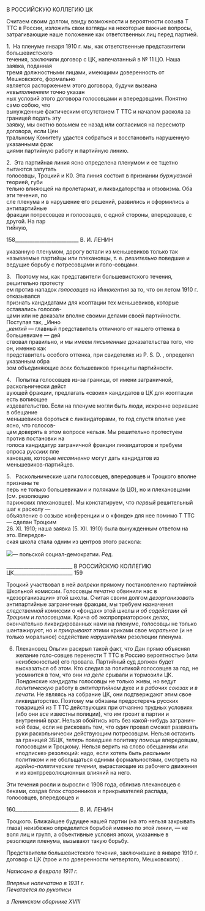 В РОССИЙСКУЮ КОЛЛЕГИЮ ЦК

Считаем своим долгом, ввиду возможности и вероятности созыва Τ TTC в России, из­ложить свои взгляды на некоторые важные вопросы, затрагивающие наше положение как ответственных лиц перед партией.

1.  На пленуме января 1910 г. мы, как ответственные представители большевистского  
течения, заключили договор с ЦК, напечатанный в № 11 ЦО. Наша заявка, поданная  
тремя должностными лицами, имеющими доверенность от Мешковского, формально  
является расторжением этого договора, будучи вызвана _невыполнением_ точно указан­  
ных условий этого договора голосовцами и впередовцами. Понятно само собою, что  
вынужденные фактическим отсутствием Τ TTC и началом раскола за границей подать эту  
заявку, мы охотно возьмем ее назад или согласимся на пересмотр договора, если Цен­  
тральному Комитету удастся собраться и восстановить нарушенную указанными фрак­  
циями партийную работу и партийную линию.

2.  Эта партийная линия ясно определена пленумом и ее тщетно пытаются запутать  
голосовцы, Троцкий и К0. Эта линия состоит в признании _буржуазной_ теорией, губи­  
тельно влияющей на пролетариат, и ликвидаторства и отзовизма. Оба эти течения, по­  
сле пленума и в нарушение его решений, развились и оформились а антипартийные  
фракции потресовцев и голосовцев, с одной стороны, впередовцев, с другой. На пар­  
тийную,

  

158__________________________ В. И. ЛЕНИН

указанную пленумом, дорогу встали из меньшевиков только так называемые партийцы или плехановцы, т. е. _решительно_ поведшие и ведущие борьбу с потресовцами и голо-совцами.

3.   Поэтому мы, как представители большевистского течения, решительно протесту­  
ем против нападок _голосовцев_ на _Иннокентия_ за то, что он летом 1910 г. отказывался  
признать кандидатами для кооптации тех меньшевиков, которые оставались голосов-  
цами или не доказали вполне своими делами своей партийности. Поступая так, _Инно­  
__кентий_ — главный представитель отличного от нашего оттенка в большевизме — дей­  
ствовал правильно, и мы имеем _письменные_ доказательства того, что он, именно как  
представитель особого оттенка, при свидетелях из P. S. D. , определял указанным обра­  
зом объединяющие _всех_ большевиков принципы партийности.

4.   Попытка голосовцев из-за границы, от имени заграничной, раскольнически дейст­  
вующей фракции, предлагать «своих» кандидатов в ЦК для кооптации есть вопиющее  
издевательство. Если на пленуме могли быть люди, искренне верившие в обещание  
меньшевиков бороться с ликвидаторами, то год спустя вполне уже ясно, что голосов-  
цам доверять в этом вопросе нельзя. Мы решительно протестуем против постановки на  
голоса кандидатур заграничной фракции ликвидаторов и требуем опроса _русских_ пле­  
хановцев, которые _несомненно_ могут дать кандидатов из меньшевиков-партийцев.

5.   Раскольнические шаги голосовцев, впередовцев и Троцкого вполне признаны те­  
перь не только большевиками и поляками (в ЦО), но и плехановцами (см. резолюцию  
парижских плехановцев). Мы констатируем, что _первый_ решительный шаг к расколу —  
объявление о созыве конференции и о «фонде» для нее помимо Τ TTC — сделан Троцким  
26. XI. 1910; наша заявка (5. XII. 1910) была вынужденным ответом на это. Впередов-  
ская школа стала одним из центров этого раскола:

![](file:///C:/Users/bot32/AppData/Local/Temp/msohtmlclip1/01/clip_image001.png)— польской социал-демократии. _Ред._

  

___________________________ В РОССИЙСКУЮ КОЛЛЕГИЮ ЦК________________________ 159

Троцкий участвовал в ней _вопреки_ прямому постановлению партийной Школьной ко­миссии. Голосовцы _печатно_ обвинили нас в «дезорганизации» этой школы. Считая своим долгом _дезорганизовать_ антипартийные заграничные фракции, мы требуем на­значения _следственной_ комиссии о «фондах» этой школы _и об содействии ей Троцким_ _и голосовцами._ Крича об экспроприаторских делах, окончательно ликвидированных нами на пленуме, голосовцы не только шантажируют, но и _прикрывают_ этими криками свое _моральное_ (и не только моральное) содействие _нарушителям_ резолюции пленума.

6. Плехановец Ольгин раскрыл такой факт, что Дан прямо объяснял желание голо-совцев перенести Τ TTC в Россию вероятностью (или неизбежностью) его провала. Пар­тийный суд должен будет высказаться об этом. Кто следил за политикой голосовцев за год, не усомнится в том, что они _на деле_ срывали и тормозили ЦК. Лондонские канди­даты голосовцы не только живы, но ведут _политическую_ работу в _антипартийном_ духе _и в рабочих союзах и в печати._ Не являясь на собрание ЦК, они подтверждают этим свое ликвидаторство. Поэтому мы обязаны предостеречь русских товарищей из Τ TTC действующих при отчаянно трудных условиях (ибо они _все_ известны полиции), что им грозит в партии и внутренний враг. Нельзя обойтись хоть без какой-нибудь загранич­ной базы, если не рисковать тем, что _один_ провал сможет развязать руки раскольниче­ски действующим потресовцам. Нельзя оставить за границей ЗБЦК, _теперь_ поведшее политику _помощи_ впередовцам, голосовцам и Троцкому. Нельзя верить на слово обе­щаниям или «подписке» резолюций: надо, если хотеть быть _реальным_ политиком и не обольщаться одними формальностями, смотреть на _идейно-политические течения,_ вы­растающие из рабочего движения и из контрреволюционных влияний на него.

Эти течения росли и выросли с 1908 года, сблизив плехановцев с беками, создав блок сторонников и прикрывателей распада, голосовцев, впередовцев и

  

160__________________________ В. И. ЛЕНИН

Троцкого. Ближайшее будущее нашей партии (на это нельзя закрывать глаза) неизбеж­но определится борьбой именно по этой линии, — не воля лиц и групп, а объективные условия эпохи, указанные в резолюции пленума, вызывают такую борьбу.

Представители большевистского течения, заключившие в январе 1910 г. договор с ЦК (трое и по доверенности четвертого, Меш­ковского) .

_Написано в феврале 1911 г._

_Впервые напечатано в 1931 г.                                                              Печатается по рукописи_

_в Ленинском сборнике_ _XVIII_